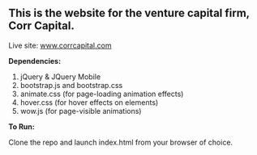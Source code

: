 ## This is the website for the venture capital firm, Corr Capital.

Live site: www.corrcapital.com

**Dependencies:**

1. jQuery & JQuery Mobile
2. bootstrap.js and bootstrap.css
3. animate.css (for page-loading animation effects)
4. hover.css (for hover effects on elements)
5. wow.js (for page-visible animations)



**To Run:**

Clone the repo and launch index.html from your browser of choice.

